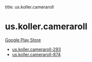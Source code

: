 title: us.koller.cameraroll
# us.koller.cameraroll


[Google Play Store](https://play.google.com/store/apps/details?id=us.koller.cameraroll)


* [us.koller.cameraroll-293](./us.koller.cameraroll-293/)
* [us.koller.cameraroll-874](./us.koller.cameraroll-874/)